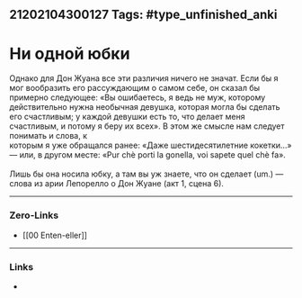 21202104300127
Tags: #type_unfinished_anki
---
# Ни одной юбки

Однако для Дон Жуана все эти различия ничего не значат. Если бы я мог вообразить его рассуждающим о самом себе, он сказал бы примерно следующее: «Вы ошибаетесь, я ведь не муж, которому действительно нужна необычная девушка, которая могла бы сделать его счастливым; у каждой девушки есть то, что делает меня счастливым, и потому я беру их всех». В этом же смысле нам следует понимать и слова, к  <br>которым я уже обращался ранее: «Даже шестидесятилетние кокетки...» — или, в другом месте: «Pur chè porti la gonella, voi sapete quel chè fa». <br><br>Лишь бы она носила юбку, а там вы уж знаете, что он сделает (um.) — слова из арии Лепорелло о Дон Жуане (акт 1, сцена 6). 

---
### Zero-Links
- [[00 Enten-eller]]
---
### Links
-